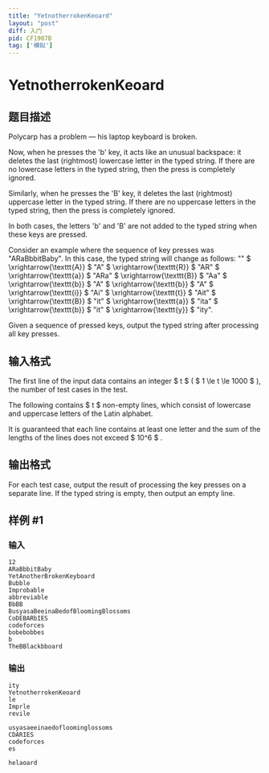 ```yaml
---
title: "YetnotherrokenKeoard"
layout: "post"
diff: 入门
pid: CF1907B
tag: ['模拟']
---
```


# YetnotherrokenKeoard

## 题目描述

Polycarp has a problem — his laptop keyboard is broken.

Now, when he presses the 'b' key, it acts like an unusual backspace: it deletes the last (rightmost) lowercase letter in the typed string. If there are no lowercase letters in the typed string, then the press is completely ignored.

Similarly, when he presses the 'B' key, it deletes the last (rightmost) uppercase letter in the typed string. If there are no uppercase letters in the typed string, then the press is completely ignored.

In both cases, the letters 'b' and 'B' are not added to the typed string when these keys are pressed.

Consider an example where the sequence of key presses was "ARaBbbitBaby". In this case, the typed string will change as follows: "" $ \xrightarrow{\texttt{A}} $ "A" $ \xrightarrow{\texttt{R}} $ "AR" $ \xrightarrow{\texttt{a}} $ "ARa" $ \xrightarrow{\texttt{B}} $ "Aa" $ \xrightarrow{\texttt{b}} $ "A" $ \xrightarrow{\texttt{b}} $ "A" $ \xrightarrow{\texttt{i}} $ "Ai" $ \xrightarrow{\texttt{t}} $ "Ait" $ \xrightarrow{\texttt{B}} $ "it" $ \xrightarrow{\texttt{a}} $ "ita" $ \xrightarrow{\texttt{b}} $ "it" $ \xrightarrow{\texttt{y}} $ "ity".

Given a sequence of pressed keys, output the typed string after processing all key presses.

## 输入格式

The first line of the input data contains an integer $ t $ ( $ 1 \le t \le 1000 $ ), the number of test cases in the test.

The following contains $ t $ non-empty lines, which consist of lowercase and uppercase letters of the Latin alphabet.

It is guaranteed that each line contains at least one letter and the sum of the lengths of the lines does not exceed $ 10^6 $ .

## 输出格式

For each test case, output the result of processing the key presses on a separate line. If the typed string is empty, then output an empty line.

## 样例 #1

### 输入

```
12
ARaBbbitBaby
YetAnotherBrokenKeyboard
Bubble
Improbable
abbreviable
BbBB
BusyasaBeeinaBedofBloomingBlossoms
CoDEBARbIES
codeforces
bobebobbes
b
TheBBlackbboard
```

### 输出

```
ity
YetnotherrokenKeoard
le
Imprle
revile

usyasaeeinaedofloominglossoms
CDARIES
codeforces
es

helaoard
```

